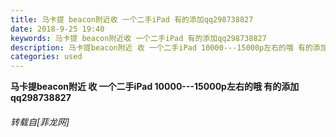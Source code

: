 ```yaml
---
title: 马卡提 beacon附近收 一个二手iPad 有的添加qq298738827
date: 2018-9-25 19:40
keywords: 马卡提 beacon附近收 一个二手iPad 有的添加qq298738827
description: 马卡提beacon附近 收 一个二手iPad 10000---15000p左右的哦 有的添加qq298738827
categories: used
---
```

<td class="t_f" id="postmessage_1879316">

<strong>马卡提beacon附近 收 一个二手iPad 10000---15000p左右的哦 有的添加qq298738827</strong></td>
###### 转载自[菲龙网]